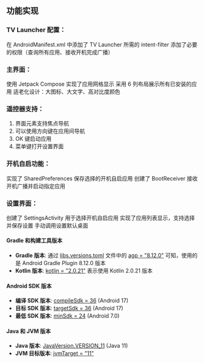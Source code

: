 ## 功能实现

### TV Launcher 配置：
在 AndroidManifest.xml 中添加了 TV Launcher 所需的 intent-filter
添加了必要的权限（查询所有应用、接收开机完成广播）
### 主界面：
使用 Jetpack Compose 实现了应用网格显示
采用 6 列布局展示所有已安装的应用
适老化设计：大图标、大文字、高对比度颜色
### 遥控器支持：
1. 界面元素支持焦点导航
2. 可以使用方向键在应用间导航
3. OK 键启动应用
4. 菜单键打开设置界面
### 开机自启功能：
实现了 SharedPreferences 保存选择的开机自启应用
创建了 BootReceiver 接收开机广播并启动指定应用
### 设置界面：
创建了 SettingsActivity 用于选择开机自启应用
实现了应用列表显示，支持选择并保存设置
手动调用设置默认桌面


#### Gradle 和构建工具版本
- **Gradle 版本**: 通过 [libs.versions.toml](file:///Users/ramsong/AndroidStudioProjects/tvlauncher/gradle/libs.versions.toml) 文件中的 [agp = "8.12.0"](file:///Users/ramsong/AndroidStudioProjects/tvlauncher/gradle/libs.versions.toml#L2-L2) 可知，使用的是 Android Gradle Plugin 8.12.0 版本
- **Kotlin 版本**: [kotlin = "2.0.21"](file:///Users/ramsong/AndroidStudioProjects/tvlauncher/gradle/libs.versions.toml#L3-L3) 表示使用 Kotlin 2.0.21 版本

#### Android SDK 版本
- **编译 SDK 版本**: [compileSdk = 36](file:///Users/ramsong/AndroidStudioProjects/tvlauncher/app/build.gradle.kts#L11-L11) (Android 17)
- **目标 SDK 版本**: [targetSdk = 36](file:///Users/ramsong/AndroidStudioProjects/tvlauncher/app/build.gradle.kts#L16-L16) (Android 17)
- **最低 SDK 版本**: [minSdk = 24](file:///Users/ramsong/AndroidStudioProjects/tvlauncher/app/build.gradle.kts#L15-L15) (Android 7.0)

#### Java 和 JVM 版本
- **Java 版本**: [JavaVersion.VERSION_11](file:///Users/ramsong/AndroidStudioProjects/tvlauncher/app/build.gradle.kts#L32-L32) (Java 11)
- **JVM 目标版本**: [jvmTarget = "11"](file:///Users/ramsong/AndroidStudioProjects/tvlauncher/app/build.gradle.kts#L36-L36)
